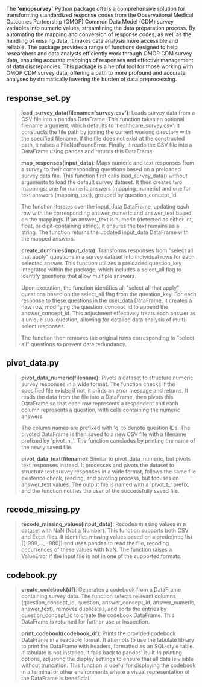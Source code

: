 The **'omopsurvey'** Python package offers a comprehensive solution for transforming standardized response codes from the Observational Medical Outcomes Partnership (OMOP) Common Data Model (CDM) survey variables into numeric values, streamlining the data preparation process. By automating the mapping and conversion of response codes, as well as the handling of missing data, it makes data analysis more accessible and reliable. The package provides a range of functions designed to help researchers and data analysts efficiently work through OMOP CDM survey data, ensuring accurate mappings of responses and effective management of data discrepancies. This package is a helpful tool for those working with OMOP CDM survey data, offering a path to more profound and accurate analyses by dramatically lowering the burden of data preprocessing.

## response_set.py
>
>**load_survey_data(filename='survey.csv')**: Loads survey data from a CSV file into a pandas DataFrame. This function takes an optional filename argument, which defaults to 'healthcare_survey.csv'. It constructs the file path by joining the current working directory with the specified filename. If the file does not exist at the constructed path, it raises a FileNotFoundError. Finally, it reads the CSV file into a DataFrame using pandas and returns this DataFrame.
>
>
>**map_responses(input_data)**: Maps numeric and text responses from a survey to their corresponding questions based on a preloaded survey data file. This function first calls load_survey_data() without arguments to load the default survey dataset. It then creates two mappings: one for numeric answers (mapping_numeric) and one for text answers (mapping_text), grouped by question_concept_id. 
>
>The function iterates over the input_data DataFrame, updating each row with the corresponding answer_numeric and answer_text based on the mappings. If an answer_text is numeric (detected as either int, float, or digit-containing string), it ensures the text remains as a string. The function returns the updated input_data DataFrame with the mapped answers.
>
>
>**create_dummies(input_data)**: Transforms responses from "select all that apply" questions in a survey dataset into individual rows for each selected answer. This function utilizes a preloaded question_key integrated within the package, which includes a select_all flag to identify questions that allow multiple answers. 
> 
> Upon execution, the function identifies all "select all that apply" questions based on the select_all flag from the question_key. For each response to these questions in the user_data DataFrame, it creates a new row, modifying the question_concept_id to append the answer_concept_id. This adjustment effectively treats each answer as a unique sub-question, allowing for detailed data analysis of multi-select responses.
> 
> The function then removes the original rows corresponding to "select all" questions to prevent data redundancy. 
> 
## pivot_data.py

>
>**pivot_data_numeric(filename)**: Pivots a dataset to structure numeric survey responses in a wide format. The function checks if the specified file exists; if not, it prints an error message and returns. It reads the data from the file into a DataFrame, then pivots this DataFrame so that each row represents a respondent and each column represents a question, with cells containing the numeric answers. 
>
>The column names are prefixed with 'q' to denote question IDs. The pivoted DataFrame is then saved to a new CSV file with a filename prefixed by 'pivot_n_'. The function concludes by printing the name of the newly saved file.
>
>**pivot_data_text(filename)**: Similar to pivot_data_numeric, but pivots text responses instead. It processes and pivots the dataset to structure text survey responses in a wide format, follows the same file existence check, reading, and pivoting process, but focuses on answer_text values. The output file is named with a 'pivot_t_' prefix, and the function notifies the user of the successfully saved file.
>

## recode_missing.py
>
>**recode_missing_values(input_data)**: Recodes missing values in a dataset with NaN (Not a Number). This function supports both CSV and Excel files. It identifies missing values based on a predefined list ([-999,..., -980]) and uses pandas to read the file, recoding occurrences of these values with NaN. The function raises a ValueError if the input file is not in one of the supported formats.
>

## codebook.py
>
>**create_codebook(df)**: Generates a codebook from a DataFrame containing survey data. The function selects relevant columns (question_concept_id, question, answer_concept_id, answer_numeric, answer_text), removes duplicates, and sorts the entries by question_concept_id to create the codebook DataFrame. This DataFrame is returned for further use or inspection.
>
>**print_codebook(codebook_df)**: Prints the provided codebook DataFrame in a readable format. It attempts to use the tabulate library to print the DataFrame with headers, formatted as an SQL-style table. If tabulate is not installed, it falls back to pandas' built-in printing options, adjusting the display settings to ensure that all data is visible without truncation. This function is useful for displaying the codebook in a terminal or other environments where a visual representation of the DataFrame is beneficial.